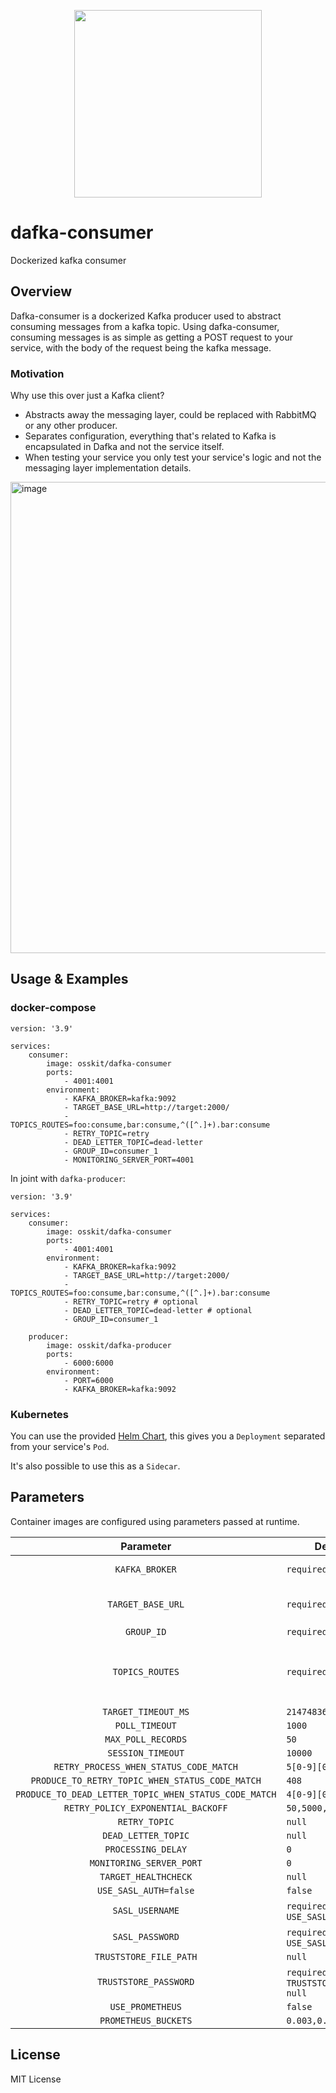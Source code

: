 <p align="center">
  <img width="300" height="300" src="https://user-images.githubusercontent.com/15312980/175078334-f284f44e-0366-4e24-8f09-5301b098ea64.svg"/>

  </p>
 
# dafka-consumer
Dockerized kafka consumer

## Overview
Dafka-consumer is a dockerized Kafka producer used to abstract consuming messages from a kafka topic.
Using dafka-consumer, consuming messages is as simple as getting a POST request to your service, with the body of the request being the kafka message.

### Motivation
Why use this over just a Kafka client?
* Abstracts away the messaging layer, could be replaced with RabbitMQ or any other producer.
* Separates configuration, everything that's related to Kafka is encapsulated in Dafka and not the service itself.
* When testing your service you only test your service's logic and not the messaging layer implementation details.

<img width="754" alt="image" src="https://user-images.githubusercontent.com/15312980/175814180-7ca374ac-da3b-4ea4-a482-9396bfbe11c4.png">


## Usage & Examples

### docker-compose
```
version: '3.9'

services:
    consumer:
        image: osskit/dafka-consumer
        ports:
            - 4001:4001
        environment:
            - KAFKA_BROKER=kafka:9092
            - TARGET_BASE_URL=http://target:2000/
            - TOPICS_ROUTES=foo:consume,bar:consume,^([^.]+).bar:consume
            - RETRY_TOPIC=retry
            - DEAD_LETTER_TOPIC=dead-letter
            - GROUP_ID=consumer_1
            - MONITORING_SERVER_PORT=4001
```

In joint with `dafka-producer`:

```
version: '3.9'

services:
    consumer:
        image: osskit/dafka-consumer
        ports:
            - 4001:4001
        environment:
            - KAFKA_BROKER=kafka:9092
            - TARGET_BASE_URL=http://target:2000/
            - TOPICS_ROUTES=foo:consume,bar:consume,^([^.]+).bar:consume
            - RETRY_TOPIC=retry # optional
            - DEAD_LETTER_TOPIC=dead-letter # optional
            - GROUP_ID=consumer_1

    producer:
        image: osskit/dafka-producer
        ports:
            - 6000:6000
        environment:
            - PORT=6000
            - KAFKA_BROKER=kafka:9092
```

### Kubernetes
You can use the provided [Helm Chart](https://github.com/osskit/dafka-consumer-helm-chart), this gives you a `Deployment` separated from your service's `Pod`.

It's also possible to use this as a `Sidecar`.

## Parameters

Container images are configured using parameters passed at runtime.

| Parameter | Default Values | Description |
| :----: | --- | ---- |
| `KAFKA_BROKER` | `required` | URL for the Kafka Broker |
| `TARGET_BASE_URL` | `required` | The target's HTTP POST endpoint |
| `GROUP_ID` |  `required` | | 
| `TOPICS_ROUTES` | `required` | A map between topics and their endpoint routes (e.g `topic:/consume`) |
| `TARGET_TIMEOUT_MS` | `2147483647` | |
| `POLL_TIMEOUT` | `1000` | |
| `MAX_POLL_RECORDS` | `50` | |
| `SESSION_TIMEOUT` | `10000` | |
| `RETRY_PROCESS_WHEN_STATUS_CODE_MATCH` | `5[0-9][0-9]` | |
| `PRODUCE_TO_RETRY_TOPIC_WHEN_STATUS_CODE_MATCH` | `408` | |
| `PRODUCE_TO_DEAD_LETTER_TOPIC_WHEN_STATUS_CODE_MATCH` | `4[0-9][0-79]` | |
| `RETRY_POLICY_EXPONENTIAL_BACKOFF` | `50,5000,10` | |
| `RETRY_TOPIC` | `null` | |
| `DEAD_LETTER_TOPIC` | `null` | |
| `PROCESSING_DELAY` | `0` | |
| `MONITORING_SERVER_PORT` | `0` | | 
| `TARGET_HEALTHCHECK` | `null` | | 
| `USE_SASL_AUTH=false` | `false` | |
| `SASL_USERNAME` | `required` if `USE_SASL_AUTH=true` | | 
| `SASL_PASSWORD` | `required` if `USE_SASL_AUTH=true` | | 
| `TRUSTSTORE_FILE_PATH` | `null` | |
| `TRUSTSTORE_PASSWORD` | `required` if `TRUSTSTORE_FILE_PATH != null` | | 
| `USE_PROMETHEUS` | `false` | |
| `PROMETHEUS_BUCKETS` | `0.003,0.03,0.1,0.3,1.5,10` | |



## License
MIT License
